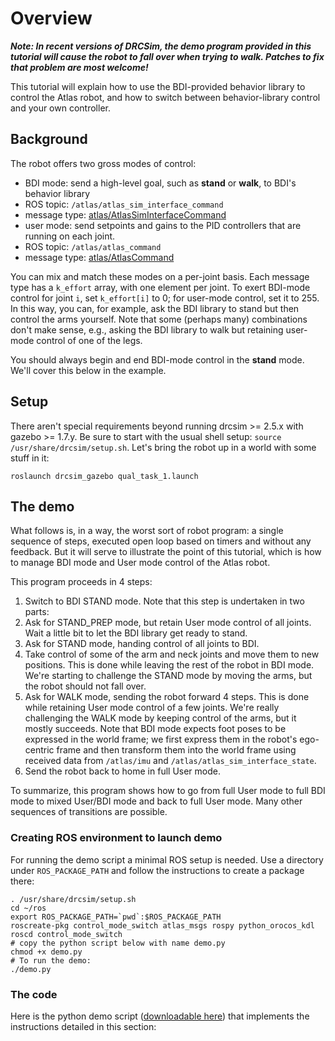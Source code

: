 # Overview

***Note: In recent versions of DRCSim, the demo program provided in this tutorial will cause the robot to fall over when trying to walk.  Patches to fix that problem are most welcome!***

This tutorial will explain how to use the BDI-provided behavior library to control the Atlas robot, and how to switch between behavior-library control and your own controller.

## Background

The robot offers two gross modes of control:

* BDI mode: send a high-level goal, such as **stand** or **walk**, to BDI's behavior library
 * ROS topic: `/atlas/atlas_sim_interface_command`
 * message type: [atlas/AtlasSimInterfaceCommand](https://bitbucket.org/osrf/drcsim/src/default/atlas_msgs/msg/AtlasSimInterfaceCommand.msg)
* user mode: send setpoints and gains to the PID controllers that are running on each joint.
 * ROS topic: `/atlas/atlas_command`
 * message type: [atlas/AtlasCommand](https://bitbucket.org/osrf/drcsim/src/default/atlas_msgs/msg/AtlasCommand.msg)

You can mix and match these modes on a per-joint basis.  Each message type has a `k_effort` array, with one element per joint.  To exert BDI-mode control for joint `i`, set `k_effort[i]` to 0; for user-mode control, set it to 255.  In this way, you can, for example, ask the BDI library to stand but then control the arms yourself.  Note that some (perhaps many) combinations don't make sense, e.g., asking the BDI library to walk but retaining user-mode control of one of the legs.

You should always begin and end BDI-mode control in the **stand** mode.  We'll cover this below in the example.

## Setup 

There aren't special requirements beyond running drcsim >= 2.5.x with gazebo >= 1.7.y.  Be sure to start with the usual shell setup: `source /usr/share/drcsim/setup.sh`.  Let's bring the robot up in a world with some stuff in it:

~~~
roslaunch drcsim_gazebo qual_task_1.launch
~~~

## The demo 

What follows is, in a way, the worst sort of robot program: a single sequence of steps, executed open loop based on timers and without any feedback.  But it will serve to illustrate the point of this tutorial, which is how to manage BDI mode and User mode control of the Atlas robot.

This program proceeds in 4 steps:

1. Switch to BDI STAND mode.  Note that this step is undertaken in two parts:
 1. Ask for STAND_PREP mode, but retain User mode control of all joints.  Wait a little bit to let the BDI library get ready to stand.
 1. Ask for STAND mode, handing control of all joints to BDI.
1. Take control of some of the arm and neck joints and move them to new positions. This is done while leaving the rest of the robot in BDI mode.  We're starting to challenge the STAND mode by moving the arms, but the robot should not fall over.
1. Ask for WALK mode, sending the robot forward 4 steps.  This is done while retaining User mode control of a few joints.  We're really challenging the WALK mode by keeping control of the arms, but it mostly succeeds.  Note that BDI mode expects foot poses to be expressed in the world frame; we first express them in the robot's ego-centric frame and then transform them into the world frame using received data from `/atlas/imu` and `/atlas/atlas_sim_interface_state`.
1. Send the robot back to home in full User mode.

To summarize, this program shows how to go from full User mode to full BDI mode to mixed User/BDI mode and back to full User mode.  Many other sequences of transitions are possible.

### Creating ROS environment to launch demo

For running the demo script a minimal ROS setup is needed. Use a directory under `ROS_PACKAGE_PATH` and follow the instructions to create a package there:

~~~
. /usr/share/drcsim/setup.sh
cd ~/ros
export ROS_PACKAGE_PATH=`pwd`:$ROS_PACKAGE_PATH
roscreate-pkg control_mode_switch atlas_msgs rospy python_orocos_kdl
roscd control_mode_switch
# copy the python script below with name demo.py
chmod +x demo.py
# To run the demo:
./demo.py
~~~ 

### The code 

Here is the python demo script
 ([downloadable here](https://bitbucket.org/osrf/gazebo_tutorials/raw/default/drcsim_switch_modes/files/demo.py))
 that implements the instructions detailed in this section:

<include src='http://bitbucket.org/osrf/gazebo_tutorials/raw/default/drcsim_switch_modes/files/demo.py' />
